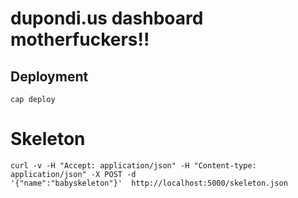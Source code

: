 # dupondi.us dashboard motherfuckers!!


## Deployment

```
cap deploy
```

# Skeleton

```
curl -v -H "Accept: application/json" -H "Content-type: application/json" -X POST -d
'{"name":"babyskeleton"}'  http://localhost:5000/skeleton.json
```


